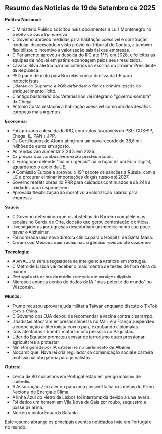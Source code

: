 ## Resumo das Notícias de 19 de Setembro de 2025

**Política Nacional:**

*   O Ministério Público solicitou mais documentos a Luís Montenegro no âmbito do caso Spinumviva.
*   O Governo aprovou medidas para habitação acessível e construção modular, dispensando o visto prévio do Tribunal de Contas, e também flexibilizou o incentivo à valorização salarial das empresas.
*   O Parlamento aprovou a descida do IRC até 17% em 2028, e felicitou as equipas de hóquei em patins e canoagem pelos seus resultados.
*   Cavaco Silva alertou para os critérios na escolha do próximo Presidente da República.
*   PSD parte de moto para Bruxelas contra diretiva da UE para motociclistas
*   Líderes do Supremo e PGR defendem o fim da criminalização do enriquecimento ilícito.
*   O antigo bastonário dos Veterinários vai integrar o "governo-sombra" do Chega.
*   António Costa destacou a habitação acessível como um dos desafios europeus mais urgentes.

**Economia:**

*   Foi aprovada a descida do IRC, com votos favoráveis do PSD, CDS-PP, Chega, IL, PAN e JPP.
*   Os Certificados de Aforro atingiram um novo recorde de 38,6 mil milhões de euros em agosto.
*   As rendas vão aumentar 2,24% em 2026.
*   Os preços dos combustíveis estão prestes a subir.
*   O Eurogrupo defende "maior urgência" na criação de um Euro Digital, aguardando o apoio da UE.
*   A Comissão Europeia aprovou o 19º pacote de sanções à Rússia, com a UE a procurar eliminar importações de gás russo até 2027.
*   Governo reafeta obras do PRR para cuidados continuados e dá 24h a unidades para responderem
*   Aprovada flexibilização do incentivo à valorização salarial para empresas

**Saúde:**

*   O Governo determinou que os obstetras do Barreiro completem as escalas no Garcia de Orta, decisão que gerou contestação e críticas.
*   Investigadoras portuguesas descobriram um medicamento que pode travar o Alzheimer.
*   Foi nomeada uma nova diretora clínica para o Hospital de Santa Maria.
*   Ordem dos Médicos quer rácios nas urgências revistos até dezembro

**Tecnologia:**

*   A ANACOM será a reguladora da Inteligência Artificial em Portugal.
*   O Metro de Lisboa vai receber o maior centro de testes de fibra ótica do mundo.
*   Portugal está acima da média europeia em serviços digitais.
*   Microsoft anuncia centro de dados de IA "mais potente do mundo" no Wisconsin.

**Mundo:**

*   Trump recusou aprovar ajuda militar a Taiwan enquanto discute o TikTok com a China.
*   O Governo dos EUA deixou de recomendar a vacina contra o sarampo.
*   Jihadistas atacaram empresas chinesas no Mali, e a França suspendeu a cooperação antiterrorista com o país, expulsando diplomatas.
*   Dois atentados à bomba mataram oito pessoas no Paquistão.
*   Líder do Equador prometeu acusar de terrorismo quem pressionar agricultores a protestar.
*   Ministra gerada por IA estreia-se no parlamento da Albânia.
*   Moçambique: Nova lei cria regulador da comunicação social e carteira profissional obrigatória para jornalistas

**Outros:**

*   Cerca de 80 concelhos em Portugal estão em perigo máximo de incêndio.
*   A Associação Zero alertou para uma possível falha nas metas do Plano Nacional de Energia e Clima.
*   A linha Azul do Metro de Lisboa foi interrompida devido a uma avaria.
*   Foi detido um homem em Vila Nova de Gaia por roubo, sequestro e posse de arma.
*   Morreu o pintor Eduardo Batarda.

Este resumo abrange os principais eventos noticiados hoje em Portugal e no mundo.